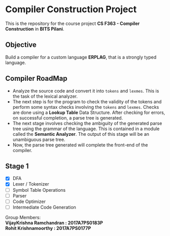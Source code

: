 # Compiler Construction Project
This is the repository for the course project **CS F363 - Compiler Construction** in **BITS Pilani**.

## Objective

Build a compiler for a custom language **ERPLAG**, that is a strongly typed language.

## Compiler RoadMap
* Analyze the source code and convert it into `tokens` and `lexmes`. This is the task of the lexical analyzer.<br/>
* The next step is for the program to check the validity of the tokens and perform some syntax checks involving the `tokens` and `lexmes`. Checks are done using a **Lookup Table** Data Structure. After checking for errors, on successful completion, a parse tree is generated.<br/>
* The next stage involves checking the ambiguity of the generated parse tree using the grammar of the language. This is contained in a module called the **Semantic Analyzer**. The output of this stage will be an unambiguous parse tree.<br/>
* Now, the parse tree generated will complete the front-end of the compiler.<br/>


## Stage 1
- [x] DFA
- [x] Lexer / Tokenizer
- [  ] Symbol Table Operations
- [  ] Parser
- [  ] Code Optimizer
- [  ] Intermediate Code Generation

Group Members:<br/>
**VijayKrishna Ramchandran : 2017A7PS0183P**<br/>
**Rohit Krishnamoorthy : 2017A7PS0177P**
